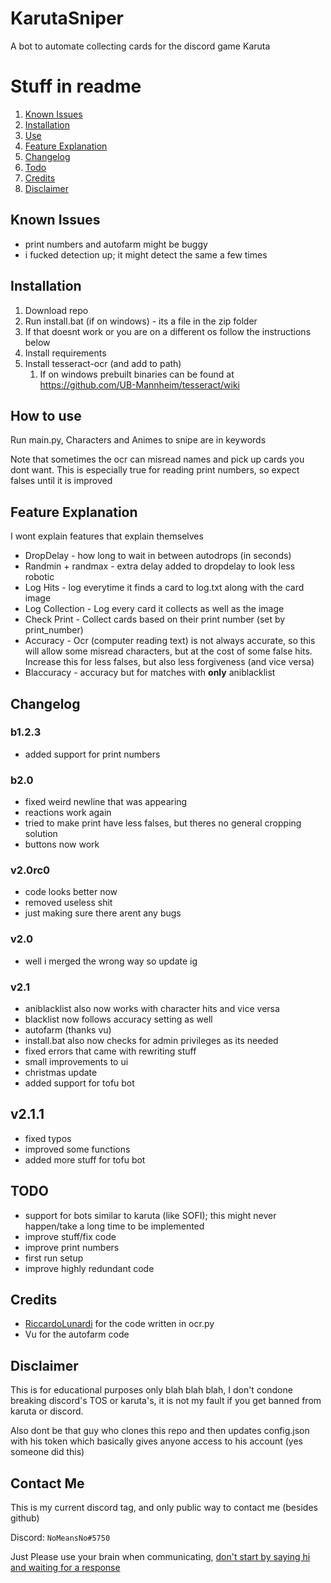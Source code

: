 # KarutaSniper
A bot to automate collecting cards for the discord game Karuta


# Stuff in readme

1. [Known Issues](#known-issues)
2. [Installation](#installation)
3. [Use](#how-use)
4. [Feature Explanation](#feature-explanation)
5. [Changelog](#changelog)
6. [Todo](#todo)
7. [Credits](#credits)
8. [Disclaimer](#disclaimer)

## Known Issues

- print numbers and autofarm might be buggy
- i fucked detection up; it might detect the same a few times


## Installation

1. Download repo
2. Run install.bat (if on windows) - its a file in the zip folder
3. If that doesnt work or you are on a different os follow the instructions below
4. Install requirements
5. Install tesseract-ocr (and add to path)
   1. If on windows prebuilt binaries can be found at https://github.com/UB-Mannheim/tesseract/wiki

## How to use

Run main.py, Characters and Animes to snipe are in keywords


Note that sometimes the ocr can misread names and pick up cards you dont want. This is especially true for reading print numbers, so expect falses until it is improved


## Feature Explanation

I wont explain features that explain themselves

- DropDelay - how long to wait in between autodrops (in seconds)
- Randmin + randmax - extra delay added to dropdelay to look less robotic
- Log Hits - log everytime it finds a card to log.txt along with the card image
- Log Collection - Log every card it collects as well as the image
- Check Print - Collect cards based on their print number (set by print_number)
- Accuracy - Ocr (computer reading text) is not always accurate, so this will allow some misread characters, but at the cost of some false hits. Increase this for less falses, but also less forgiveness (and vice versa)
- Blaccuracy - accuracy but for matches with **only** aniblacklist


## Changelog

### b1.2.3

- added support for print numbers

### b2.0

- fixed weird newline that was appearing
- reactions work again
- tried to make print have less falses, but theres no general cropping solution
- buttons now work

### v2.0rc0

- code looks better now
- removed useless shit
- just making sure there arent any bugs

### v2.0

- well i merged the wrong way so update ig


### v2.1

- aniblacklist also now works with character hits and vice versa
- blacklist now follows accuracy setting as well
- autofarm (thanks vu)
- install.bat also now checks for admin privileges as its needed
- fixed errors that came with rewriting stuff
- small improvements to ui
- christmas update
- added support for tofu bot

## v2.1.1

- fixed typos
- improved some functions
- added more stuff for tofu bot

## TODO

- support for bots similar to karuta (like SOFI); this might never happen/take a long time to be implemented
- improve stuff/fix code
- improve print numbers
- first run setup
- improve highly redundant code

## Credits

- [RiccardoLunardi](https://github.com/riccardolunardi/KarutaBotHack) for the code written in ocr.py
- Vu for the autofarm code

## Disclaimer

This is for educational purposes only blah blah blah, I don't condone breaking discord's TOS or karuta's, it is not my fault if you get banned from karuta or discord.

Also dont be that guy who clones this repo and then updates config.json with his token which basically gives anyone access to his account (yes someone did this)

## Contact Me
This is my current discord tag, and only public way to contact me (besides github)

Discord: ```NoMeansNo#5750```

Just Please use your brain when communicating, [don't start by saying hi and waiting for a response](https://nohello.net)
